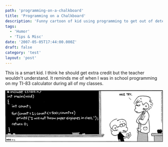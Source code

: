 ```yaml
---
path: 'programming-on-a-chalkboard'
title: 'Programming on a Chalkboard'
description: 'Funny cartoon of kid using programming to get out of detention.'
tags:
  - 'Humor'
  - 'Tips & Misc'
date: '2007-05-05T17:44:00.000Z'
draft: false
category: 'test'
layout: 'post'
---
```


This is a smart kid. I think he should get extra credit but the teacher wouldn't understand. It reminds me of when I was in school programming on my TI-83 calculator during all of my classes.

![](./fox.jpg)
